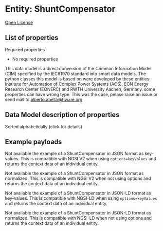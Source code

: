 Entity: ShuntCompensator  
========================  
[Open License](https://github.com/smart-data-models//dataModel.EnergyCIM/blob/master/ShuntCompensator/LICENSE.md)  

## List of properties  

Required properties  
- No required properties    
This data model is a direct conversion of the Common Information Model (CIM) specified by the IEC61970 standard into smart data models. The python classes this model is based on were developed by these entities Institute for Automation of Complex Power Systems (ACS), EON Energy Research Center (EONERC) and RWTH University Aachen, Germany. some properties can have wrong type. This was the case, pelase raise an issue or send mail to alberto.abella@fiware.org  
## Data Model description of properties  
Sorted alphabetically (click for details)  
## Example payloads    
Not available the example of a ShuntCompensator in JSON format as key-values. This is compatible with NGSI V2 when  using `options=keyValues` and returns the context data of an individual entity.  
Not available the example of a ShuntCompensator in JSON format as normalized. This is compatible with NGSI V2 when not using options and returns the context data of an individual entity.  
Not available the example of a ShuntCompensator in JSON-LD format as key-values. This is compatible with NGSI-LD when  using `options=keyValues` and returns the context data of an individual entity.  
Not available the example of a ShuntCompensator in JSON-LD format as normalized. This is compatible with NGSI-LD when not using options and returns the context data of an individual entity.  
